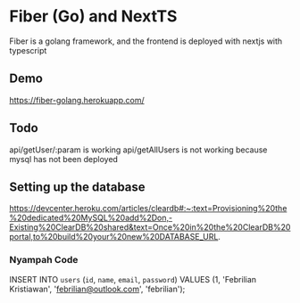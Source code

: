 # Fiber (Go) and NextTS

Fiber is a golang framework, and the frontend is deployed with nextjs with typescript

## Demo

https://fiber-golang.herokuapp.com/

## Todo

api/getUser/:param is working
api/getAllUsers is not working because mysql has not been deployed

## Setting up the database

https://devcenter.heroku.com/articles/cleardb#:~:text=Provisioning%20the%20dedicated%20MySQL%20add%2Don,-Existing%20ClearDB%20shared&text=Once%20in%20the%20ClearDB%20portal,to%20build%20your%20new%20DATABASE_URL.

### Nyampah Code

INSERT INTO `users` (`id`, `name`, `email`, `password`) VALUES
(1, 'Febrilian Kristiawan', 'febrilian@outlook.com', 'febrilian');
